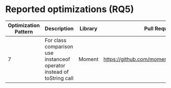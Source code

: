 # Reported optimizations (RQ5)
| Optimization Pattern | Description | Library |Pull Request | Status |
| --- | --- | --- |--- | --- |
| 7  | For class comparison use instanceof operator instead of toString call | Moment | https://github.com/moment/moment/pull/2257 | Accepted |






